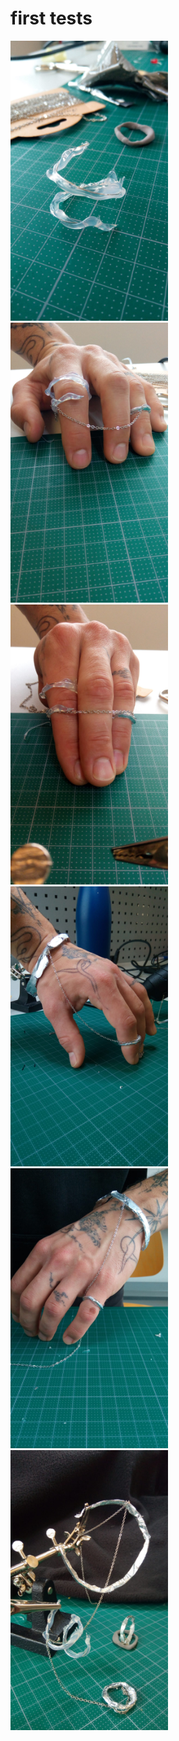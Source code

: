 # first tests


<img src="images-proto1/prototype1-colle-fil-snake.jpeg" width="50%">


<img src="images-proto1/protoype1-chaine-ouvert.jpeg" width="50%">


<img src="images-proto1/prototype1-chaine-aie-ouch.jpeg" width="50%">


<img src="images-proto1/protoype1-chaine-bracelet-variante-index.jpeg" width="50%">


<img src="images-proto1/prototype1-chaine-bracelet-variante-oriculaire.jpeg" width="50%">


<img src="images-proto1/prototype1-collection-entiere.jpeg" width="50%">